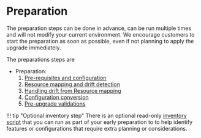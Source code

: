 # Preparation

The preparation steps can be done in advance, can be run multiple times and will not modify your current environment. We encourage customers to start the preparation as soon as possible, even if not planning to apply the upgrade immediately.

The preparations steps are

- Preparation:
    1. [Pre-requisites and configuration](./prereq-config.md)
    2. [Resource mapping and drift detection](./resource-mapping-drift-detection.md)
    3. [Handling drift from Resource mapping](./drift-handling.md)
    4. [Configuration conversion](./configuration-conversion.md)
    5. [Pre-upgrade validations](./validation.md)

!!! tip "Optional inventory step"
    There is an optional read-only [inventory script](./inventory.md) that you can run as part of your early preparation to to help identify features or configurations that require extra planning or considerations.
